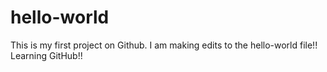 # hello-world
This is my first project on Github.
I am making edits to the hello-world file!! Learning GitHub!!
